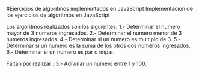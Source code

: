 #Ejercicios de algoritmos implementados en JavaScript
Implementacion de los ejercicios de algoritmos en JavaScript

Los algoritmos realizados son los siguientes:
1.- Determinar el numero mayor de 3 numeros ingresados.
2.- Determinar el numero menor de 3 numeros ingresados.
4.- Determinar si un numero es multiplo de 3.
5.- Determinar si un numero es la suma de los otros dos numeros ingresados.
6.- Determinar si un numero es par o impar.


Faltan por realizar :
3.- Adivinar un numero entre 1 y 100.
